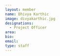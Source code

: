 ```yaml
---
layout: member
name: Dhivya Karthic
image: divyakarthic.jpg
designations: 
  - Project Officer
area:
bio:
email:
type: staff
---
```

